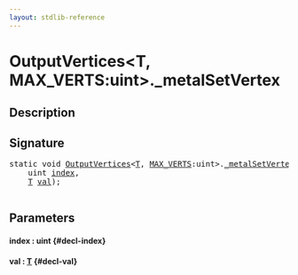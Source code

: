 ```yaml
---
layout: stdlib-reference
---
```


# OutputVertices\<T, MAX\_VERTS:uint\>\.\_metalSetVertex

## Description





## Signature 

<pre>
<span class='code_keyword'>static</span> void <a href="/stdlib-reference/types/OutputVertices/index" class="code_type">OutputVertices</a>&lt;<a href="/stdlib-reference/types/OutputVertices/index#typeparam-T" class="code_type">T</a>, <a href="/stdlib-reference/types/OutputVertices/index#decl-MAX_VERTS" class="code_var">MAX_VERTS</a>:uint&gt;.<a href="/stdlib-reference/types/OutputVertices/metalSetVertex">_metalSetVertex</a>(
    uint <a href="/stdlib-reference/types/OutputVertices/metalSetVertex#decl-index" class="code_param">index</a>,
    <a href="/stdlib-reference/types/OutputVertices/index#typeparam-T" class="code_type">T</a> <a href="/stdlib-reference/types/OutputVertices/metalSetVertex#decl-val" class="code_param">val</a>);

</pre>

## Parameters

#### index  : uint {#decl-index}
#### val  : [T](/stdlib-reference/types/OutputVertices/index#typeparam-T) {#decl-val}

